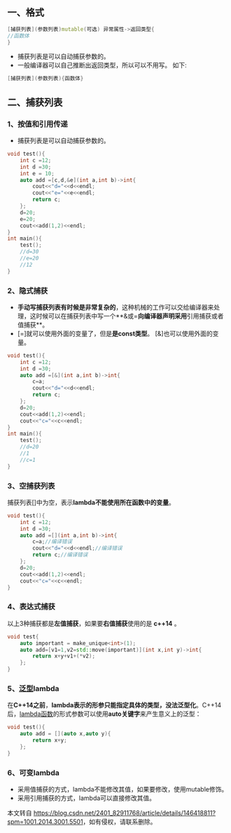  

一、格式
----

```cpp
[捕获列表](参数列表)mutable(可选) 异常属性->返回类型{
//函数体
}

```

*   捕获列表是可以自动捕获参数的。
*   一般编译器可以自己推断出返回类型，所以可以不用写。 如下:

```cpp
[捕获列表](参数列表){函数体}
```

二、捕获列表
------

### 1、按值和引用传递

*   捕获列表是可以自动捕获参数的。

```cpp
void test(){
    int c =12;
    int d =30;
    int e = 10;
    auto add =[c,d,&e](int a,int b)->int{
        cout<<"d="<<d<<endl;
        cout<<"e="<<e<<endl;
        return c;
    };
    d=20;
    e=20;
    cout<<add(1,2)<<endl;
}
int main(){
    test();
    //d=30
    //e=20
    //12
}

```

### 2、隐式捕获

*   **手动写捕获列表有时候是非常复杂的**，这种机械的工作可以交给编译器来处理，这时候可以在捕获列表中写一个\*\*&或=**向编译器声明采用**引用捕获或者值捕获\*\*。
*   \[=\]就可以使用外面的变量了，但是**是const类型**。 \[&\]也可以使用外面的变量。

```cpp
void test(){
    int c =12;
    int d =30;
    auto add =[&](int a,int b)->int{
        c=a;
        cout<<"d="<<d<<endl;
        return c;
    };
    d=20;
    cout<<add(1,2)<<endl;
    cout<<"c="<<c<<endl;
}
int main(){
    test();
    //d=20
    //1
    //c=1
}

```

### 3、空捕获列表

捕获列表\[\]中为空，表示**lambda不能使用所在函数中的变量**。

```cpp
void test(){
    int c =12;
    int d =30;
    auto add =[](int a,int b)->int{
        c=a;//编译错误
        cout<<"d="<<d<<endl;//编译错误
        return c;//编译错误
    };
    d=20;
    cout<<add(1,2)<<endl;
    cout<<"c="<<c<<endl;
}

```

### 4、表达式捕获

以上3种捕获都是**左值捕获**，如果要**右值捕获**使用的是 **c++14** 。

```cpp
void test{
    auto important = make_unique<int>(1);
    auto add=[v1=1,v2=std::move(important)](int x,int y)->int{
        return x+y+v1+(*v2);
    };
}

```

### 5、[泛型](https://so.csdn.net/so/search?q=%E6%B3%9B%E5%9E%8B&spm=1001.2101.3001.7020)lambda

在**C++14之前**，**lambda表示的形参只能指定具体的类型，没法泛型化**。C++14后，[lambda函数](https://so.csdn.net/so/search?q=lambda%E5%87%BD%E6%95%B0&spm=1001.2101.3001.7020)的形式参数可以使用**auto关键字**来产生意义上的泛型：

```cpp
void test(){
    auto add = [](auto x,auto y){
        return x+y;
    };
}

```

### 6、可变lambda

*   采用值捕获的方式，lambda不能修改其值，如果要修改，使用mutable修饰。
*   采用引用捕获的方式，lambda可以直接修改其值。

本文转自 <https://blog.csdn.net/2401_82911768/article/details/146418811?spm=1001.2014.3001.5501>，如有侵权，请联系删除。
